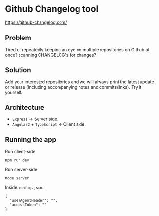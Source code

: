 # Github Changelog tool

https://github-changelog.com/

## Problem
Tired of repeatedly keeping an eye on multiple repositories on Github at once? scanning CHANGELOG's for changes?

## Solution
Add your interested repositories and we will always print the latest update or release (including accompanying notes and commits/links). Try it yourself.

## Architecture

- `Express` -> Server side.
- `Angular2` + `TypeScript` -> Client side.

## Running the app

Run client-side

    npm run dev

Run server-side

    node server

Inside `config.json`:

    {
      "userAgentHeader": "",
      "accessToken": ""
    }
